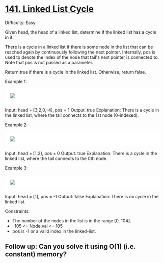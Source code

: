 # [141. Linked List Cycle](https://leetcode.com/problems/linked-list-cycle/)

Difficulty: Easy

Given head, the head of a linked list, determine if the linked list has a cycle in it.

There is a cycle in a linked list if there is some node in the list that can be reached again by continuously following the next pointer. Internally, pos is used to denote the index of the node that tail's next pointer is connected to. Note that pos is not passed as a parameter.

Return true if there is a cycle in the linked list. Otherwise, return false.

Example 1:

<div style="background: white; padding: 16px">
<img src="https://assets.leetcode.com/uploads/2018/12/07/circularlinkedlist.png" />
</div>

Input: head = [3,2,0,-4], pos = 1
Output: true
Explanation: There is a cycle in the linked list, where the tail connects to the 1st node (0-indexed).

Example 2:

<div style="background: white; padding: 16px">
<img src="https://assets.leetcode.com/uploads/2018/12/07/circularlinkedlist_test2.png" />
</div>

Input: head = [1,2], pos = 0
Output: true
Explanation: There is a cycle in the linked list, where the tail connects to the 0th node.

Example 3:

<div style="background: white; padding: 16px">
<img src="https://assets.leetcode.com/uploads/2018/12/07/circularlinkedlist_test3.png" />
</div>

Input: head = [1], pos = -1
Output: false
Explanation: There is no cycle in the linked list.

Constraints:

- The number of the nodes in the list is in the range [0, 104].
- -105 <= Node.val <= 105
- pos is -1 or a valid index in the linked-list.

## Follow up: Can you solve it using O(1) (i.e. constant) memory?
